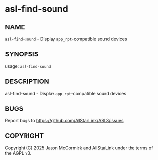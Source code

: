# asl-find-sound

## NAME
`asl-find-sound` - Display `app_rpt`-compatible sound devices

## SYNOPSIS
usage: `asl-find-sound`

## DESCRIPTION
asl-find-sound - Display `app_rpt`-compatible sound devices

## BUGS
Report bugs to https://github.com/AllStarLink/ASL3/issues

## COPYRIGHT
Copyright (C) 2025 Jason McCormick and AllStarLink under the terms of the AGPL v3.